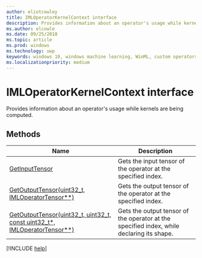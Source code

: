 ```yaml
---
author: eliotcowley
title: IMLOperatorKernelContext interface
description: Provides information about an operator's usage while kernels are being computed.
ms.author: elcowle
ms.date: 09/25/2018
ms.topic: article
ms.prod: windows
ms.technology: uwp
keywords: windows 10, windows machine learning, WinML, custom operators, IMLOperatorKernelContext
ms.localizationpriority: medium
---
```


# IMLOperatorKernelContext interface

Provides information about an operator's usage while kernels are being computed.

## Methods

| Name | Description |
|------|-------------|
| [GetInputTensor](IMLOperatorKernelContext_GetInputTensor.md) | Gets the input tensor of the operator at the specified index. |
| [GetOutputTensor(uint32_t, IMLOperatorTensor**)](IMLOperatorKernelContext_GetOutputTensor.md) | Gets the output tensor of the operator at the specified index. |
| [GetOutputTensor(uint32_t, uint32_t, const uint32_t*, IMLOperatorTensor**)](IMLOperatorKernelContext_GetOutputTensor_1.md) | Gets the output tensor of the operator at the specified index, while declaring its shape. |

[!INCLUDE [help](../includes/get-help.md)]